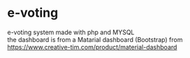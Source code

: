 # e-voting
e-voting system made with php and MYSQL    
the dashboard is from a Matarial dashboard (Bootstrap) from https://www.creative-tim.com/product/material-dashboard

